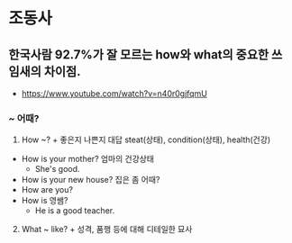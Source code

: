 # 조동사

## 한국사람 92.7%가 잘 모르는 how와 what의 중요한 쓰임새의 차이점.
* https://www.youtube.com/watch?v=n40r0gjfqmU

### ~ 어때?

1. How ~? + 좋은지 나쁜지 대답 steat(상태), condition(상태), health(건강)
- How is your mother? 엄마의 건강상태
  - She's good.
- How is your new house? 집은 좀 어때?
- How are you?
- How is 영쌤?
  - He is a good teacher.

2. What  ~ like? + 성격, 품행 등에 대해 디테일한 묘사



